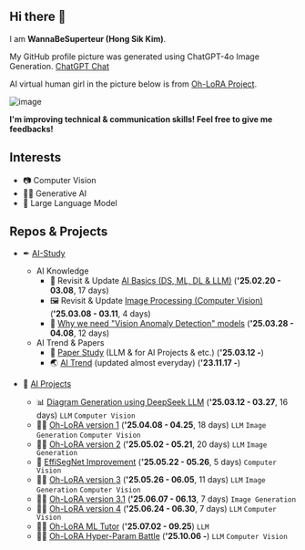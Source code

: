 ## Hi there 👋

I am **WannaBeSuperteur (Hong Sik Kim)**.

My GitHub profile picture was generated using ChatGPT-4o Image Generation. [ChatGPT Chat](https://chatgpt.com/share/680b237f-99ec-8010-9525-dc117e1497f2)

AI virtual human girl in the picture below is from [Oh-LoRA Project](https://github.com/WannaBeSuperteur/AI_Projects/tree/main/2025_04_08_OhLoRA).

![image](https://github.com/user-attachments/assets/216ff726-992e-4556-9778-e67ea53dfa67)

**I'm improving technical & communication skills! Feel free to give me feedbacks!**

## Interests

* 📷 Computer Vision
* 👱‍♀️ Generative AI
* 📜 Large Language Model

## Repos & Projects

* ✒ [AI-Study](https://github.com/WannaBeSuperteur/AI-study/tree/main)
  * AI Knowledge 
    * 🌱 Revisit & Update [AI Basics (DS, ML, DL & LLM)](https://github.com/WannaBeSuperteur/AI-study/tree/main/AI%20Basics) (**'25.02.20 - 03.08**, 17 days)
    * 🖼 Revisit & Update [Image Processing (Computer Vision)](https://github.com/WannaBeSuperteur/AI-study/tree/main/Image%20Processing) (**'25.03.08 - 03.11**, 4 days)
    * 🔬 [Why we need "Vision Anomaly Detection" models](https://github.com/WannaBeSuperteur/AI-study/blob/main/Image%20Processing/Special_Vision_Anomaly_Detection_%ED%95%84%EC%9A%94%EC%84%B1.md) (**'25.03.28 - 04.08**, 12 days)
  * AI Trend & Papers
    * 📄 [Paper Study](https://github.com/WannaBeSuperteur/AI-study/tree/main/Paper%20Study) (LLM & for AI Projects & etc.) (**'25.03.12 -**)
    * 🌏 [AI Trend](https://github.com/WannaBeSuperteur/AI-study/tree/main/AI%20Trend) (updated almost everyday) (**'23.11.17 -**)

* 🔮 [AI Projects](https://github.com/WannaBeSuperteur/AI_Projects/tree/main)
  * 📊 [Diagram Generation using DeepSeek LLM](https://github.com/WannaBeSuperteur/AI_Projects/tree/main/2025_03_12_DeepSeek_LLM) (**'25.03.12 - 03.27**, 16 days) ```LLM``` ```Computer Vision```
  * 👱‍♀️ [Oh-LoRA version 1](https://github.com/WannaBeSuperteur/AI_Projects/tree/main/2025_04_08_OhLoRA) (**'25.04.08 - 04.25**, 18 days) ```LLM``` ```Image Generation``` ```Computer Vision```
  * 👩‍🦰 [Oh-LoRA version 2](https://github.com/WannaBeSuperteur/AI_Projects/tree/main/2025_05_02_OhLoRA_v2) (**'25.05.02 - 05.21**, 20 days) ```LLM``` ```Image Generation```
  * 🧬 [EffiSegNet Improvement](https://github.com/WannaBeSuperteur/AI_Projects/tree/main/2025_05_22_Improve_EffiSegNet) (**'25.05.22 - 05.26**, 5 days) ```Computer Vision```
  * 🙋‍♀️ [Oh-LoRA version 3](https://github.com/WannaBeSuperteur/AI_Projects/tree/main/2025_05_26_OhLoRA_v3) (**'25.05.26 - 06.05**, 11 days) ```LLM``` ```Image Generation``` ```Computer Vision```
  * 💁‍♀️ [Oh-LoRA version 3.1](https://github.com/WannaBeSuperteur/AI_Projects/tree/main/2025_06_07_OhLoRA_v3_1) (**'25.06.07 - 06.13**, 7 days) ```Image Generation```
  * 🙆‍♀️ [Oh-LoRA version 4](https://github.com/WannaBeSuperteur/AI_Projects/tree/main/2025_06_24_OhLoRA_v4) (**'25.06.24 - 06.30**, 7 days) ```LLM``` ```Computer Vision```
  * 👩‍🏫 [Oh-LoRA ML Tutor](https://github.com/WannaBeSuperteur/AI_Projects/tree/main/2025_07_02_OhLoRA_ML_Tutor) (**'25.07.02 - 09.25**) ```LLM```
  * 👩‍🔬 [Oh-LoRA Hyper-Param Battle](https://github.com/WannaBeSuperteur/AI_Projects/tree/main/2025_10_06_OhLoRA_HP_Battle) (**'25.10.06 -**) ```LLM``` ```Computer Vision```
